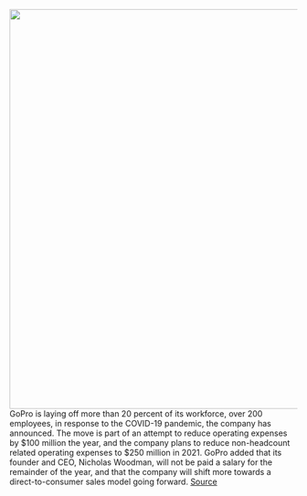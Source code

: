 <img src='https://cdn.vox-cdn.com/thumbor/5S6tRq9l8EMqY-S4g-9n4TUbdOU=/0x0:2040x1361/1200x800/filters:focal(857x518:1183x844)/cdn.vox-cdn.com/uploads/chorus_image/image/66660955/brose_190930_3699_0012.0.jpg' width='700px' /><br/>
GoPro is laying off more than 20 percent of its workforce, over 200 employees, in response to the COVID-19 pandemic, the company has announced. The move is part of an attempt to reduce operating expenses by $100 million the year, and the company plans to reduce non-headcount related operating expenses to $250 million in 2021. GoPro added that its founder and CEO, Nicholas Woodman, will not be paid a salary for the remainder of the year, and that the company will shift more towards a direct-to-consumer sales model going forward.
<a href='https://www.theverge.com/2020/4/16/21223320/gopro-fires-20-percent-of-business-200-employees-coronavirus-ceo-pay-cut-drone-recovery'> Source <a/>
